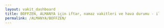 ```yaml
---
layout: vakit_dashboard
title: BOFFZEN, ALMANYA için iftar, namaz vakitleri ve hava durumu - ilçe/eyalet seç
permalink: /ALMANYA/BOFFZEN/
---
```


<script type="text/javascript">
  var GLOBAL_COUNTRY = 'ALMANYA';
  var GLOBAL_CITY = 'BOFFZEN';
  var GLOBAL_STATE = '';
  var lat = 72;
  var lon = 21;
</script>
